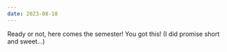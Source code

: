 ```yaml
---
date: 2023-08-18
---
```


Ready or not, here comes the semester!  You got this!  (I did promise short and sweet...)
 
